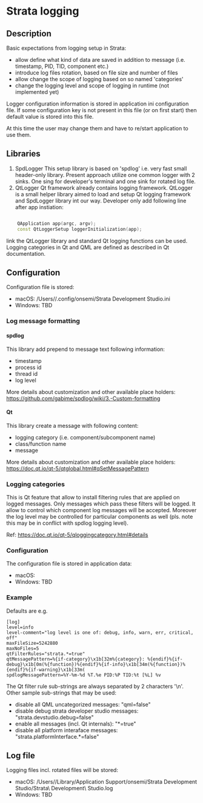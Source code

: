# Strata logging

## Description
Basic expectations from logging setup in Strata:

- allow define what kind of data are saved in addition to message (i.e. timestamp, PID, TID, component etc.)
- introduce log files rotation, based on file size and number of files
- allow change the scope of logging based on so named 'categories'
- change the logging level and scope of logging in runtime (not implemented yet)

Logger configuration information is stored in application ini configuration file.
If some configuration key is not present in this file (or on first start)
then default value is stored into this file.

At this time the user may change them and have to re/start application to use them.

## Libraries

1. SpdLogger
This setup library is based on 'spdlog' i.e. very fast small header-only library. Present approach utilize
one common logger with 2 sinks. One sing for developer's terminal and one sink for rotated log file.
2. QtLogger
Qt framework already contains logging framework.
QtLogger is a small helper library aimed to load and setup Qt logging framework and SpdLogger library
int our way.
Developer only add following line after app instiation:
```cpp

    QApplication app(argc, argv);
    const QtLoggerSetup loggerInitialization(app);

```
link the QtLogger library and standard Qt logging functions can be used.
Logging categories in Qt and QML are defined as described in Qt documentation.

## Configuration
Configuration file is stored:

- macOS: /Users/<USER>/.config/onsemi/Strata Development Studio.ini
- Windows: TBD

### Log message formatting
#### spdlog
This library add prepend to message text following information:

- timestamp
- process id
- thread id
- log level

More details about customization and other available place holders:
    https://github.com/gabime/spdlog/wiki/3.-Custom-formatting

#### Qt
This library create a message with following content:

- logging category (i.e. component/subcomponent name)
- class/function name
- message

More details about customization and other available place holders:
    https://doc.qt.io/qt-5/qtglobal.html#qSetMessagePattern

### Logging categories
This is Qt feature that allow to install filtering rules that are applied on logged messages.
Only messages which pass these filters will be logged.
It allow to control which component log messages will be accepted. Moreover the log level may be controlled for particular components as well (pls. note this may be in conflict with spdlog logging level).

Ref:
    https://doc.qt.io/qt-5/qloggingcategory.html#details


### Configuration
The configuration file is stored in application data:

- macOS:
- Windows: TBD

### Example
Defaults are e.g.
```
[log]
level=info
level-comment="log level is one of: debug, info, warn, err, critical, off"
maxFileSize=5242880
maxNoFiles=5
qtFilterRules="strata.*=true"
qtMessagePattern=%{if-category}\x1b[32m%{category}: %{endif}%{if-debug}\x1b[0m(%{function})%{endif}%{if-info}\x1b[34m(%{function})%{endif}%{if-warning}\x1b[33m(
spdlogMessagePattern=%Y-%m-%d %T.%e PID:%P TID:%t [%L] %v
```

The Qt filter rule sub-strings are always separated by 2 characters '\n'.
Other sample sub-strings that may be used:

- disable all QML uncategorized messages: "qml=false"
- disable debug strata developer studio messages: "strata.devstudio.debug=false"
- enable all messages (incl. Qt internals): "*=true"
- disable all platform interaface messages: "strata.platformInterface.*=false"

## Log file
Logging files incl. rotated files will be stored:

- macOS: /Users/<USER>/Library/Application Support/onsemi/Strata Development Studio/Strata\ Development\ Studio.log
- Windows: TBD

